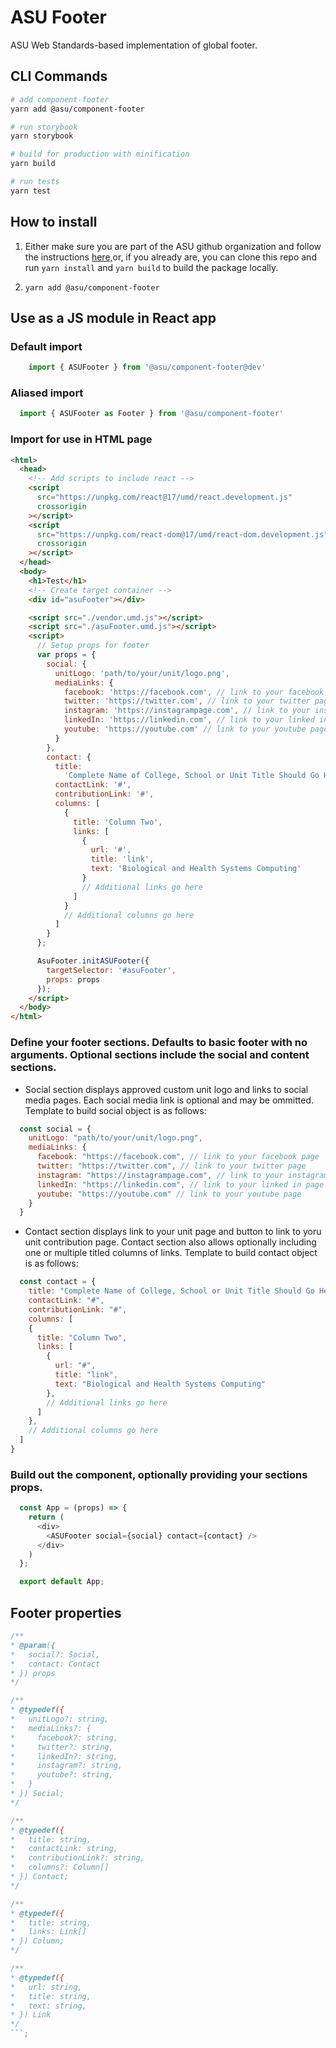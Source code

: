 # ASU Footer
ASU Web Standards-based implementation of global footer.

## CLI Commands

``` bash
# add component-footer
yarn add @asu/component-footer

# run storybook
yarn storybook

# build for production with minification
yarn build

# run tests
yarn test

```

## How to install

1. Either make sure you are part of the ASU github organization and follow the instructions [here,](https://github.com/ASU/asu-unity-stack#-how-to-use-the-private-package-registry)or, if you already are, you can clone this repo and run `yarn install` and `yarn build` to build the package locally.


2. ```yarn add @asu/component-footer```


## Use as a JS module in React app

### Default import
```JAVASCRIPT
    import { ASUFooter } from '@asu/component-footer@dev'
```

### Aliased import
```JAVASCRIPT
  import { ASUFooter as Footer } from '@asu/component-footer'
```

### Import for use in HTML page
```HTML
<html>
  <head>
    <!-- Add scripts to include react -->
    <script
      src="https://unpkg.com/react@17/umd/react.development.js"
      crossorigin
    ></script>
    <script
      src="https://unpkg.com/react-dom@17/umd/react-dom.development.js"
      crossorigin
    ></script>
  </head>
  <body>
    <h1>Test</h1>
    <!-- Create target container -->
    <div id="asuFooter"></div>

    <script src="./vendor.umd.js"></script>
    <script src="./asuFooter.umd.js"></script>
    <script>
      // Setup props for footer
      var props = {
        social: {
          unitLogo: 'path/to/your/unit/logo.png',
          mediaLinks: {
            facebook: 'https://facebook.com', // link to your facebook page
            twitter: 'https://twitter.com', // link to your twitter page
            instagram: 'https://instagrampage.com', // link to your instagram page
            linkedIn: 'https://linkedin.com', // link to your linked in page
            youtube: 'https://youtube.com' // link to your youtube page
          }
        },
        contact: {
          title:
            'Complete Name of College, School or Unit Title Should Go Here',
          contactLink: '#',
          contributionLink: '#',
          columns: [
            {
              title: 'Column Two',
              links: [
                {
                  url: '#',
                  title: 'link',
                  text: 'Biological and Health Systems Computing'
                }
                // Additional links go here
              ]
            }
            // Additional columns go here
          ]
        }
      };

      AsuFooter.initASUFooter({
        targetSelector: '#asuFooter',
        props: props
      });
    </script>
  </body>
</html>

```

### Define your footer sections. Defaults to basic footer with no arguments. Optional sections include the social and content sections.

* Social section displays approved custom unit logo and links to social media pages. Each social media link is optional and may be ommitted. Template to build social object is as follows:

```JAVASCRIPT
  const social = {
    unitLogo: "path/to/your/unit/logo.png",
    mediaLinks: {
      facebook: "https://facebook.com", // link to your facebook page
      twitter: "https://twitter.com", // link to your twitter page
      instagram: "https://instagrampage.com", // link to your instagram page
      linkedIn: "https://linkedin.com", // link to your linked in page
      youtube: "https://youtube.com" // link to your youtube page
    }
  }
```

* Contact section displays link to your unit page and button to link to yoru unit contribution page. Contact section also allows optionally including one or multiple titled columns of links. Template to build contact object is as follows:

```JAVASCRIPT
  const contact = {
    title: "Complete Name of College, School or Unit Title Should Go Here",
    contactLink: "#",
    contributionLink: "#",
    columns: [
    {
      title: "Column Two",
      links: [
        {
          url: "#",
          title: "link",
          text: "Biological and Health Systems Computing"
        },
        // Additional links go here
      ]
    },
    // Additional columns go here
  ]
}
```

### Build out the component, optionally providing your sections props.

```JAVASCRIPT
  const App = (props) => {
    return (
      <div>
        <ASUFooter social={social} contact={contact} />
      </div>
    )
  };

  export default App;

```


## Footer properties


```JAVASCRIPT
/**
* @param({
*   social?: Social,
*   contact: Contact
* }) props
*/

/**
* @typedef({
*   unitLogo?: string,
*   mediaLinks?: {
*     facebook?: string,
*     twitter?: string,
*     linkedIn?: string,
*     instagram?: string,
*     youtube?: string,
*   }
* }) Social;
*/

/**
* @typedef({
*   title: string,
*   contactLink: string,
*   contributionLink?: string,
*   columns?: Column[]
* }) Contact;
*/

/**
* @typedef({
*   title: string,
*   links: Link[]
* }) Column;
*/

/**
* @typedef({
*   url: string,
*   title: string,
*   text: string,
* }) Link
*/
```;
